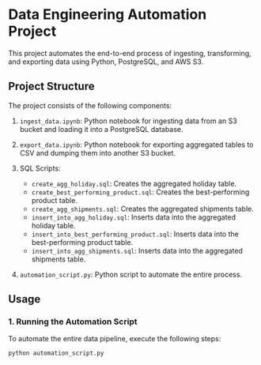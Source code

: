 # Data Engineering Automation Project

This project automates the end-to-end process of ingesting, transforming, and exporting data using Python, PostgreSQL, and AWS S3.

## Project Structure

The project consists of the following components:

1. `ingest_data.ipynb`: Python notebook for ingesting data from an S3 bucket and loading it into a PostgreSQL database.
2. `export_data.ipynb`: Python notebook for exporting aggregated tables to CSV and dumping them into another S3 bucket.
3. SQL Scripts:
   - `create_agg_holiday.sql`: Creates the aggregated holiday table.
   - `create_best_performing_product.sql`: Creates the best-performing product table.
   - `create_agg_shipments.sql`: Creates the aggregated shipments table.
   - `insert_into_agg_holiday.sql`: Inserts data into the aggregated holiday table.
   - `insert_into_best_performing_product.sql`: Inserts data into the best-performing product table.
   - `insert_into_agg_shipments.sql`: Inserts data into the aggregated shipments table.

4. `automation_script.py`: Python script to automate the entire process.

## Usage

### 1. Running the Automation Script

To automate the entire data pipeline, execute the following steps:

```bash
python automation_script.py


